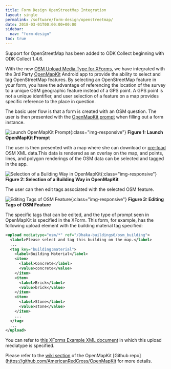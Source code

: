 ```yaml
---
title: Form Design OpenStreetMap Integration
layout: single
permalink: /software/form-design/openstreetmap/
date: 2018-03-01T00:00:00+00:00
sidebar:
  nav: "form-design"
toc: true
---
```


Support for OpenStreetMap has been added to ODK Collect beginning with ODK Collect 1.4.6.

With the new [OSM Upload Media Type for XForms](https://github.com/AmericanRedCross/OpenMapKit/wiki/XForms-OSM-Upload-Media-Type), we have integrated with the 3rd Party [OpenMapKit](https://github.com/americanredcross/openmapkit) Android app to provide the ability to select and tag OpenStreetMap features. By selecting an OpenStreetMap feature in your form, you have the advantage of referencing the location of the survey to a unique OSM geographic feature instead of a GPS point. A GPS point is not a unique identifier, and user selection of a feature on a map provides specific reference to the place in question.

The basic user flow is that a form is created with an OSM question. The user is then presented with the [OpenMapKit prompt](/support/form-design/examples/#openmapkit-prompt) when filling out a form instance.

![Launch OpenMapKit Prompt](/assets/images/form-design/launch-openmapkit.png){:class="img-responsive"}
**Figure 1: Launch OpenMapKit Prompt**

The user is then presented with a map where she can download or [pre-load](https://github.com/AmericanRedCross/OpenMapKit/wiki/OSM-Data-from-the-Overpass-API) OSM XML data.This data is rendered as an overlay on the map, and points, lines, and polygon renderings of the OSM data can be selected and tagged in the app.

![Selection of a Building Way in OpenMapKit](/assets/images/form-design/2015-08-20-18.49.50.png){:class="img-responsive"}
**Figure 2: Selection of a Building Way in OpenMapKit**

The user can then edit tags associated with the selected OSM feature.

![Editing Tags of OSM Feature](/assets/images/form-design/2015-08-20-19.08.41.png){:class="img-responsive"}
**Figure 3: Editing Tags of OSM Feature**

The specific tags that can be edited, and the type of prompt seen in OpenMapKit is specified in the XForm. This form, for example, has the following upload element with the building material tag specified:

``` xml
<upload mediatype="osm/*" ref="/Dhaka-buildings6/osm_building">
  <label>Please select and tag this building on the map.</label>
  ...
  <tag key="building:material">
    <label>Building Material</label>
    <item>
      <label>Concrete</label>
      <value>concrete</value>
    </item>
    <item>
      <label>Brick</label>
      <value>brick</value>
    </item>
    <item>
      <label>Stone</label>
      <value>stone</value>
    </item>
    ...
  </tag>
  ...
</upload>
```

You can refer to [this XForms Example XML document](https://gist.github.com/hallahan/5aa6bc6909cd413989c5) in which this upload mediatype is specified.

Please refer to the <a href="">[wiki section](https://github.com/AmericanRedCross/OpenMapKit/wiki) of the OpenMapKit [Github repo](https://github.com/AmericanRedCross/OpenMapKit for more details.
